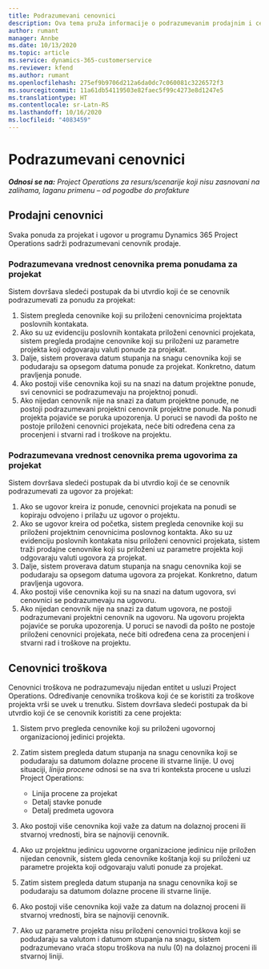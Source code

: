 ```yaml
---
title: Podrazumevani cenovnici
description: Ova tema pruža informacije o podrazumevanim prodajnim i cenovnicima troškova u usluzi Project Operations.
author: rumant
manager: Annbe
ms.date: 10/13/2020
ms.topic: article
ms.service: dynamics-365-customerservice
ms.reviewer: kfend
ms.author: rumant
ms.openlocfilehash: 275ef9b9706d212a6da0dc7c060081c3226572f3
ms.sourcegitcommit: 11a61db54119503e82faec5f99c4273e8d1247e5
ms.translationtype: HT
ms.contentlocale: sr-Latn-RS
ms.lasthandoff: 10/16/2020
ms.locfileid: "4083459"
---
```

# <a name="default-price-lists"></a>Podrazumevani cenovnici

_**Odnosi se na:** Project Operations za resurs/scenarije koji nisu zasnovani na zalihama, laganu primenu – od pogodbe do profakture_

## <a name="sales-price-lists"></a>Prodajni cenovnici

Svaka ponuda za projekat i ugovor u programu Dynamics 365 Project Operations sadrži podrazumevani cenovnik prodaje. 

### <a name="price-list-default-on-project-quotes"></a>Podrazumevana vrednost cenovnika prema ponudama za projekat
Sistem dovršava sledeći postupak da bi utvrdio koji će se cenovnik podrazumevati za ponudu za projekat:

1. Sistem pregleda cenovnike koji su priloženi cenovnicima projektata poslovnih kontakata. 
2. Ako su uz evidenciju poslovnih kontakata priloženi cenovnici projekata, sistem pregleda prodajne cenovnike koji su priloženi uz parametre projekta koji odgovaraju valuti ponude za projekat.
3. Dalje, sistem proverava datum stupanja na snagu cenovnika koji se podudaraju sa opsegom datuma ponude za projekat. Konkretno, datum pravljenja ponude.
4. Ako postoji više cenovnika koji su na snazi na datum projektne ponude, svi cenovnici se podrazumevaju na projektnoj ponudi.
5. Ako nijedan cenovnik nije na snazi za datum projektne ponude, ne postoji podrazumevani projektni cenovnik projektne ponude. Na ponudi projekta pojaviće se poruka upozorenja. U poruci se navodi da pošto ne postoje priloženi cenovnici projekata, neće biti određena cena za procenjeni i stvarni rad i troškove na projektu.

### <a name="price-list-default-on-project-contracts"></a>Podrazumevana vrednost cenovnika prema ugovorima za projekat 
Sistem dovršava sledeći postupak da bi utvrdio koji će se cenovnik podrazumevati za ugovor za projekat:

1. Ako se ugovor kreira iz ponude, cenovnici projekata na ponudi se kopiraju odvojeno i prilažu uz ugovor o projektu.
2. Ako se ugovor kreira od početka, sistem pregleda cenovnike koji su priloženi projektnim cenovnicima poslovnog kontakta. Ako su uz evidenciju poslovnih kontakata nisu priloženi cenovnici projekata, sistem traži prodajne cenovnike koji su priloženi uz parametre projekta koji odgovaraju valuti ugovora za projekat.
4. Dalje, sistem proverava datum stupanja na snagu cenovnika koji se podudaraju sa opsegom datuma ugovora za projekat. Konkretno, datum pravljenja ugovora.
5. Ako postoji više cenovnika koji su na snazi na datum ugovora, svi cenovnici se podrazumevaju na ugovoru.
6. Ako nijedan cenovnik nije na snazi za datum ugovora, ne postoji podrazumevani projektni cenovnik na ugovoru. Na ugovoru projekta pojaviće se poruka upozorenja. U poruci se navodi da pošto ne postoje priloženi cenovnici projekata, neće biti određena cena za procenjeni i stvarni rad i troškove na projektu.

## <a name="cost-price-lists"></a>Cenovnici troškova

Cenovnici troškova ne podrazumevaju nijedan entitet u usluzi Project Operations. Određivanje cenovnika troškova koji će se koristiti za troškove projekta vrši se uvek u trenutku. Sistem dovršava sledeći postupak da bi utvrdio koji će se cenovnik koristiti za cene projekta:

1. Sistem prvo pregleda cenovnike koji su priloženi ugovornoj organizacionoj jedinici projekta.
2. Zatim sistem pregleda datum stupanja na snagu cenovnika koji se podudaraju sa datumom dolazne procene ili stvarne linije. U ovoj situaciji, *linija procene* odnosi se na sva tri konteksta procene u usluzi Project Operations:

    - Linija procene za projekat
    - Detalj stavke ponude
    - Detalj predmeta ugovora
  
3. Ako postoji više cenovnika koji važe za datum na dolaznoj proceni ili stvarnoj vrednosti, bira se najnoviji cenovnik.
4. Ako uz projektnu jedinicu ugovorne organizacione jedinicu nije priložen nijedan cenovnik, sistem gleda cenovnike koštanja koji su priloženi uz parametre projekta koji odgovaraju valuti ponude za projekat.
5. Zatim sistem pregleda datum stupanja na snagu cenovnika koji se podudaraju sa datumom dolazne procene ili stvarne linije. 
6. Ako postoji više cenovnika koji važe za datum na dolaznoj proceni ili stvarnoj vrednosti, bira se najnoviji cenovnik.
7. Ako uz parametre projekta nisu priloženi cenovnici troškova koji se podudaraju sa valutom i datumom stupanja na snagu, sistem podrazumevano vraća stopu troškova na nulu (0) na dolaznoj proceni ili stvarnoj liniji.
